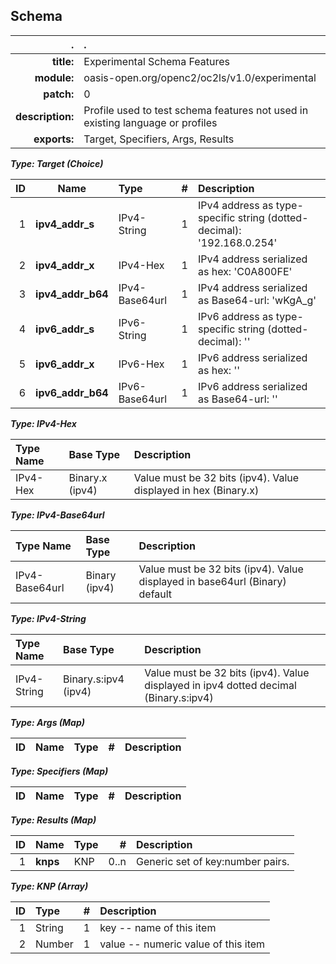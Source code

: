 <!-- Generated from schema\exp.jadn, Tue Nov 13 13:34:54 2018-->
## Schema
| . | . |
| ---: | :--- |
| **title:** | Experimental Schema Features |
| **module:** | oasis-open.org/openc2/oc2ls/v1.0/experimental |
| **patch:** | 0 |
| **description:** | Profile used to test schema features not used in existing language or profiles |
| **exports:** | Target, Specifiers, Args, Results |

**_Type: Target (Choice)_**

| ID | Name | Type | # | Description |
| ---: | --- | :--- | ---: | :--- |
| 1 | **ipv4_addr_s** | IPv4-String | 1 | IPv4 address as type-specific string (dotted-decimal): '192.168.0.254' |
| 2 | **ipv4_addr_x** | IPv4-Hex | 1 | IPv4 address serialized as hex: 'C0A800FE' |
| 3 | **ipv4_addr_b64** | IPv4-Base64url | 1 | IPv4 address serialized as Base64-url: 'wKgA_g' |
| 4 | **ipv6_addr_s** | IPv6-String | 1 | IPv6 address as type-specific string (dotted-decimal): '' |
| 5 | **ipv6_addr_x** | IPv6-Hex | 1 | IPv6 address serialized as hex: '' |
| 6 | **ipv6_addr_b64** | IPv6-Base64url | 1 | IPv6 address serialized as Base64-url: '' |

**_Type: IPv4-Hex_**

| Type Name | Base Type | Description |
| :--- | :--- | :--- |
| IPv4-Hex | Binary.x (ipv4) | Value must be 32 bits (ipv4).  Value displayed in hex (Binary.x) |

**_Type: IPv4-Base64url_**

| Type Name | Base Type | Description |
| :--- | :--- | :--- |
| IPv4-Base64url | Binary (ipv4) | Value must be 32 bits (ipv4).  Value displayed in base64url (Binary) default |

**_Type: IPv4-String_**

| Type Name | Base Type | Description |
| :--- | :--- | :--- |
| IPv4-String | Binary.s:ipv4 (ipv4) | Value must be 32 bits (ipv4).  Value displayed in ipv4 dotted decimal (Binary.s:ipv4) |

**_Type: Args (Map)_**

| ID | Name | Type | # | Description |
| ---: | --- | :--- | ---: | :--- |

**_Type: Specifiers (Map)_**

| ID | Name | Type | # | Description |
| ---: | --- | :--- | ---: | :--- |

**_Type: Results (Map)_**

| ID | Name | Type | # | Description |
| ---: | --- | :--- | ---: | :--- |
| 1 | **knps** | KNP | 0..n | Generic set of key:number pairs. |

**_Type: KNP (Array)_**

| ID | Type | # | Description |
| ---: | :--- | ---: | :--- |
| 1 | String | 1 | key -- name of this item |
| 2 | Number | 1 | value -- numeric value of this item |

